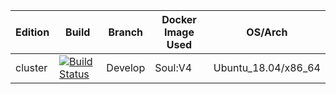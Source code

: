 Edition|Build|Branch|Docker Image Used|OS/Arch|
---|---|---|---|---|
cluster|[![Build Status](http://tools.hansonrobotics.com:6501/buildStatus/icon?job=Soul_job%2Fdevelop)](http://tools.hansonrobotics.com:6501/job/Soul_job/job/develop/)|Develop|Soul:V4|Ubuntu_18.04/x86_64|

